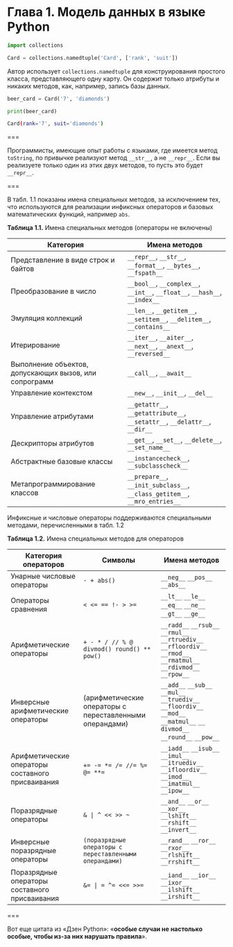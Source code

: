 # Глава 1. Модель данных в языке Python

```python
import collections

Card = collections.namedtuple('Card', ['rank', 'suit'])
```

Автор использует `collections.namedtuple` для конструирования простого класса, представляющего одну карту. Он содержит только атрибуты и никаких методов, как, например, запись базы данных.

```python
beer_card = Card('7', 'diamonds')

print(beer_card)
```

```bash
Card(rank='7', suit='diamonds')
```

===

Программисты, имеющие опыт работы с языками, где имеется метод `toString`, по привычке реализуют метод `__str__`, а не `__repr__`. Если вы реализуете только один из этих двух методов, то пусть это будет `__repr__`.

===

В табл. 1.1 показаны имена специальных методов, за исключением тех, что используются для реализации инфиксных операторов и базовых математических функций, например `abs`.

**Таблица 1.1.** Имена специальных методов (операторы не включены)

| Категория                                              | Имена методов                                                               |
|--------------------------------------------------------|-----------------------------------------------------------------------------|
| Представление в виде строк и байтов                    | `__repr__`, `__str__`, `__format__`, `__bytes__`, `__fspath__`              |
| Преобразование в число                                 | `__bool__`, `__complex__`, `__int__`, `__float__`, `__hash__`, `__index__`  |
| Эмуляция коллекций                                     | `__len__`, `__getitem__`, `__setitem__`, `__delitem__`, `__contains__`      |
| Итерирование                                           | `__iter__`, `__aiter__`, `__next__`, `__anext__`, `__reversed__`            |
| Выполнение объектов, допускающих вызов, или сопрограмм | `__call__`, `__await__`                                                     |
| Управление контекстом                                  | `__new__`, `__init__`, `__del__`                                            |
| Управление атрибутами                                  | `__getattr__`, `__getattribute__`, `__setattr__`, `__delattr__`, `__dir__`  |
| Дескрипторы атрибутов                                  | `__get__`, `__set__`, `__delete__`, `__set_name__`                          |
| Абстрактные базовые классы                             | `__instancecheck__`, `__subclasscheck__`                                    |
| Метапрограммирование классов                           | `__prepare__`, `__init_subclass__`, `__class_getitem__`, `__mro_entries__`  |

Инфиксные и числовые операторы поддерживаются специальными методами, перечисленными в табл. 1.2

**Таблица 1.2.** Имена специальных методов для операторов

| Категория операторов                             | Символы                                                 | Имена методов                                                                                                         |
|--------------------------------------------------|---------------------------------------------------------|-----------------------------------------------------------------------------------------------------------------------|
| Унарные числовые операторы                       | `- + abs()`                                             | `__neg__` `__pos__` `__abs__`                                                                                         |
| Операторы сравнения                              | `< <= == !- > >=`                                       | `__lt__` `__le__` `__eq__` `__ne__` `__gt__` `__ge__`                                                                 |
| Арифметические операторы                         | `+ - * / // % @ divmod() round() ** pow()`              | `__radd__` `__rsub__` `__rmul__` `__rtruediv__` `__rfloordiv__` `__rmod__` `__rmatmul__` `__rdivmod__` `__rpow__`     |
| Инверсные арифметические операторы               | (арифметические операторы с переставленными операндами) | `__add__` `__sub__` `__mul__` `__truediv__` `__floordiv__` `__mod__` `__matmul__` `__ divmod__` `__round__` `__pow__` |
| Арифметические операторы составного присваивания | `+= -= *= /= //= %= @= **=`                             | `__iadd__` `__isub__` `__imul__` `__itruediv__` `__ifloordiv__` `__imod__` `__imatmul__` `__ipow__`                   |
| Поразрядные операторы                            | `& \| ^ << >> ~`                                        | `__and__` `__or__` `__xor__` `__lshift__` `__rshift__` `__invert__`                                                   |
| Инверсные поразрядные операторы                  | `(поразрядные операторы с переставленными операндами)`  | `__rand__` `__ror__` `__rxor__` `__rlshift__` `__rrshift__`                                                           |
| Поразрядные операторы составного присваивания    | `&= \| = ^= <<= >>=`                                    | `__iand__` `__ior__` `__ixor__` `__ilshift__` `__irshift__`                                                           |

===

Вот еще цитата из «Дзен Python»: «**особые случаи не настолько особые, чтобы из-за них нарушать правила**».